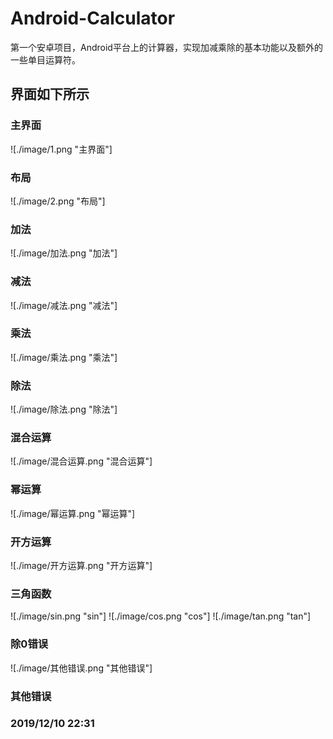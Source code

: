 
# Android-Calculator

第一个安卓项目，Android平台上的计算器，实现加减乘除的基本功能以及额外的一些单目运算符。

## 界面如下所示

### **主界面**

![./image/1.png "主界面"]

### **布局**

![./image/2.png "布局"]

### **加法**

![./image/加法.png "加法"]

### **减法**

![./image/减法.png "减法"]

### **乘法**

![./image/乘法.png "乘法"]

### **除法**

![./image/除法.png "除法"]

### **混合运算**

![./image/混合运算.png "混合运算"]

### **幂运算**

![./image/幂运算.png "幂运算"]

### **开方运算**

![./image/开方运算.png "开方运算"]

### **三角函数**

![./image/sin.png "sin"]
![./image/cos.png "cos"]
![./image/tan.png "tan"]

### **除0错误**

![./image/其他错误.png "其他错误"]

### **其他错误**

### 2019/12/10 22:31
